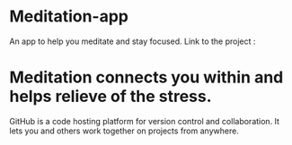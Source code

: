 # Meditation-app
An app to help you meditate and stay focused. Link to the project :

# Meditation connects you within and helps relieve of the stress.
GitHub is a code hosting platform for version control and collaboration. It lets you and others work together on projects from anywhere.

